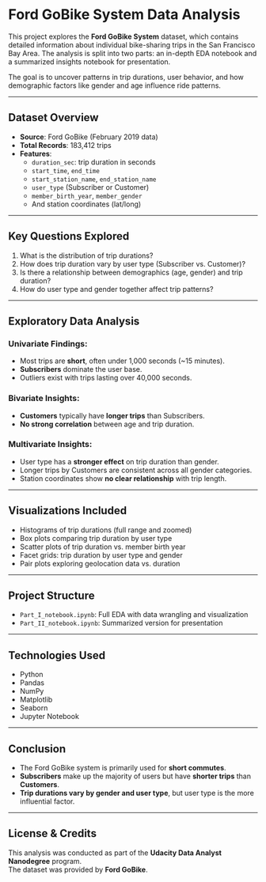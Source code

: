 # Ford GoBike System Data Analysis

This project explores the **Ford GoBike System** dataset, which contains detailed information about individual bike-sharing trips in the San Francisco Bay Area. The analysis is split into two parts: an in-depth EDA notebook and a summarized insights notebook for presentation.

The goal is to uncover patterns in trip durations, user behavior, and how demographic factors like gender and age influence ride patterns.

---

## Dataset Overview

- **Source**: Ford GoBike (February 2019 data)
- **Total Records**: 183,412 trips
- **Features**: 
  - `duration_sec`: trip duration in seconds
  - `start_time`, `end_time`
  - `start_station_name`, `end_station_name`
  - `user_type` (Subscriber or Customer)
  - `member_birth_year`, `member_gender`
  - And station coordinates (lat/long)

---

##  Key Questions Explored

1. What is the distribution of trip durations?
2. How does trip duration vary by user type (Subscriber vs. Customer)?
3. Is there a relationship between demographics (age, gender) and trip duration?
4. How do user type and gender together affect trip patterns?

---

## Exploratory Data Analysis

### Univariate Findings:
- Most trips are **short**, often under 1,000 seconds (~15 minutes).
- **Subscribers** dominate the user base.
- Outliers exist with trips lasting over 40,000 seconds.

### Bivariate Insights:
- **Customers** typically have **longer trips** than Subscribers.
- **No strong correlation** between age and trip duration.

### Multivariate Insights:
- User type has a **stronger effect** on trip duration than gender.
- Longer trips by Customers are consistent across all gender categories.
- Station coordinates show **no clear relationship** with trip length.

---

## Visualizations Included

- Histograms of trip durations (full range and zoomed)
- Box plots comparing trip duration by user type
- Scatter plots of trip duration vs. member birth year
- Facet grids: trip duration by user type and gender
- Pair plots exploring geolocation data vs. duration

---

## Project Structure

- `Part_I_notebook.ipynb`: Full EDA with data wrangling and visualization
- `Part_II_notebook.ipynb`: Summarized version for presentation
---

## Technologies Used

- Python
- Pandas
- NumPy
- Matplotlib
- Seaborn
- Jupyter Notebook

---

## Conclusion

- The Ford GoBike system is primarily used for **short commutes**.
- **Subscribers** make up the majority of users but have **shorter trips** than **Customers**.
- **Trip durations vary by gender and user type**, but user type is the more influential factor.

---

## License & Credits

This analysis was conducted as part of the **Udacity Data Analyst Nanodegree** program.  
The dataset was provided by **Ford GoBike**.

